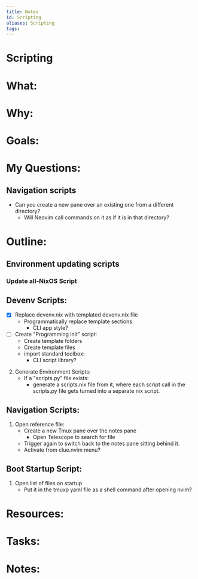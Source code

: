 ```yaml
---
title: Notes
id: Scripting
aliases: Scripting
tags:
---
```


# Scripting

# What:


# Why:


# Goals:


# My Questions:
## Navigation scripts
- Can you create a new pane over an existing one from a different directory?
    - Will Neovim call commands on it as if it is in that directory?


# Outline:
## Environment updating scripts
### Update all-NixOS Script 

## Devenv Scripts:
- [x]  Replace devenv.nix with templated devenv.nix file 
    - Programmatically replace template sections
        - CLI app style?
- [ ] Create "Programming init" script:
    - Create template folders 
    - Create template files
    - import standard toolbox:
        - CLI script library?


2. Generate Environment Scripts:
    - If a "scripts.py" file exists:
        - generate a scripts.nix file from it, where each script call in the scripts.py file gets turned into a separate nix script.


## Navigation Scripts:
1. Open reference file:
    - Create a new Tmux pane over the notes pane
        - Open Telescope to search for file
    - Trigger again to switch back to the notes pane sitting behind it.
    - Activate from clue.nvim menu?

## Boot Startup Script:
1. Open list of files on startup
    - Put it in the tmuxp yaml file as a shell command after opening nvim?


# Resources:


# Tasks:


# Notes: